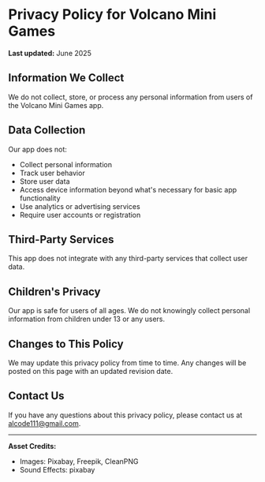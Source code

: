 # Privacy Policy for Volcano Mini Games

**Last updated:** June 2025

## Information We Collect

We do not collect, store, or process any personal information from users of the Volcano Mini Games app.

## Data Collection

Our app does not:
- Collect personal information
- Track user behavior
- Store user data
- Access device information beyond what's necessary for basic app functionality
- Use analytics or advertising services
- Require user accounts or registration

## Third-Party Services

This app does not integrate with any third-party services that collect user data.

## Children's Privacy

Our app is safe for users of all ages. We do not knowingly collect personal information from children under 13 or any users.

## Changes to This Policy

We may update this privacy policy from time to time. Any changes will be posted on this page with an updated revision date.

## Contact Us

If you have any questions about this privacy policy, please contact us at alcode111@gmail.com.

---

**Asset Credits:**
- Images: Pixabay, Freepik, CleanPNG
- Sound Effects: pixabay

